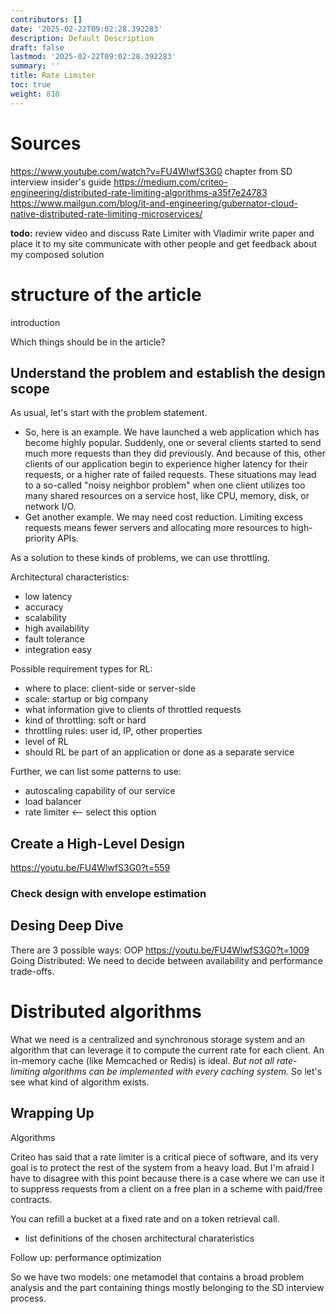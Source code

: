 ```yaml
---
contributors: []
date: '2025-02-22T09:02:28.392283'
description: Default Description
draft: false
lastmod: '2025-02-22T09:02:28.392283'
summary: ''
title: Rate Limiter
toc: true
weight: 810
---
```


# Sources

<https://www.youtube.com/watch?v=FU4WlwfS3G0>
chapter from SD interview insider's guide
<https://medium.com/criteo-engineering/distributed-rate-limiting-algorithms-a35f7e24783>
<https://www.mailgun.com/blog/it-and-engineering/gubernator-cloud-native-distributed-rate-limiting-microservices/>

**todo:**
review video and
discuss Rate Limiter with Vladimir
write paper and place it to my site
communicate with other people and get feedback about my composed solution

# structure of the article

introduction

Which things should be in the article?

## Understand the problem and establish the design scope

As usual, let's start with the problem statement.

- So, here is an example. We have launched a web application which has become highly popular. Suddenly, one or several clients started to send much more requests than they did previously. And because of this, other clients of our application begin to experience higher latency for their requests, or a higher rate of failed requests. These situations may lead to a so-called "noisy neighbor problem" when one client utilizes too many shared resources on a service host, like CPU, memory, disk, or network I/O.
- Get another example. We may need cost reduction. Limiting excess requests means fewer servers and allocating more resources to high-priority APIs.

As a solution to these kinds of problems, we can use throttling.

Architectural characteristics:

- low latency
- accuracy
- scalability
- high availability
- fault tolerance
- integration easy

Possible requirement types for RL:

- where to place: client-side or server-side
- scale: startup or big company
- what information give to clients of throttled requests
- kind of throttling: soft or hard
- throttling rules: user id, IP, other properties
- level of RL
- should RL be part of an application or done as a separate service

Further, we can list some patterns to use:

- autoscaling capability of our service
- load balancer
- rate limiter <-- select this option

## Create a High-Level Design

<https://youtu.be/FU4WlwfS3G0?t=559>

### Check design with envelope estimation

## Desing Deep Dive

There are 3 possible ways:
OOP
 <https://youtu.be/FU4WlwfS3G0?t=1009>
Going Distributed:
 We need to decide between availability and performance trade-offs.

# Distributed algorithms

What we need is a centralized and synchronous storage system and an algorithm that can leverage it to compute the current rate for each client. An in-memory cache (like Memcached or Redis) is ideal. *But not all rate-limiting algorithms can be implemented with every caching system.* So let's see what kind of algorithm exists.

## Wrapping Up

Algorithms

Criteo has said that a rate limiter is a critical piece of software, and its very goal is to protect the rest of the system from a heavy load. But I'm afraid I have to disagree with this point because there is a case where we can use it to suppress requests from a client on a free plan in a scheme with paid/free contracts.

You can refill a bucket at a fixed rate and on a token retrieval call.

- list definitions of the chosen architectural charateristics

Follow up:
performance optimization

So we have two models: one metamodel that contains a broad problem analysis and the part containing things mostly belonging to the SD interview process.
